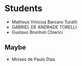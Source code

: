 # Students

- Matheus Vinicius Barcaro Turatti
- GABRIEL DE ANDRADE TORELLI
- Gustavo Brunholi Chierici



## Maybe
- Moises de Paulo Dias
